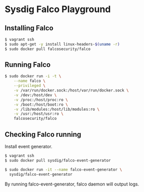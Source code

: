 # Sysdig Falco Playground

## Installing Falco

```sh
$ vagrant ssh
$ sudo apt-get -y install linux-headers-$(uname -r)
$ sudo docker pull falcosecurity/falco
```

## Running Falco

```sh
$ sudo docker run -i -t \
    --name falco \
    --privileged \
    -v /var/run/docker.sock:/host/var/run/docker.sock \
    -v /dev:/host/dev \
    -v /proc:/host/proc:ro \
    -v /boot:/host/boot:ro \
    -v /lib/modules:/host/lib/modules:ro \
    -v /usr:/host/usr:ro \
    falcosecurity/falco
```

## Checking Falco running

Install event generator.

```sh
$ vagrant ssh
$ sudo docker pull sysdig/falco-event-generator
```


```sh
$ sudo docker run -it --name falco-event-generator \
  sysdig/falco-event-generator
```

By running falco-event-generator, falco daemon will output logs.

